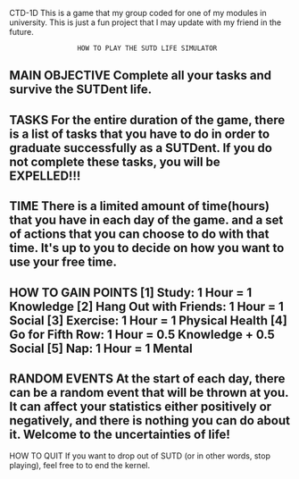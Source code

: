 CTD-1D
This is a game that my group coded for one of my modules in university. This is just a fun project that I may update with my friend in the future.


                     HOW TO PLAY THE SUTD LIFE SIMULATOR                       

MAIN OBJECTIVE
Complete all your tasks and survive the SUTDent life.
-------------------------------------------------------------------------------
TASKS
For the entire duration of the game, there is a list of tasks that you have to
do in order to graduate successfully as a SUTDent. If you do not complete these
tasks, you will be EXPELLED!!!
-------------------------------------------------------------------------------
TIME
There is a limited amount of time(hours) that you have in each day of the game.
and a set of actions that you can choose to do with that time. It's up to you 
to decide on how you want to use your free time. 
-------------------------------------------------------------------------------
HOW TO GAIN POINTS
[1] Study: 1 Hour = 1 Knowledge
[2] Hang Out with Friends: 1 Hour = 1 Social 
[3] Exercise: 1 Hour = 1 Physical Health 
[4] Go for Fifth Row: 1 Hour = 0.5 Knowledge + 0.5 Social
[5] Nap: 1 Hour = 1 Mental
-------------------------------------------------------------------------------
RANDOM EVENTS
At the start of each day, there can be a random event that will be thrown at you.
It can affect your statistics either positively or negatively, and there is nothing
you can do about it. Welcome to the uncertainties of life!
-------------------------------------------------------------------------------
HOW TO QUIT
If you want to drop out of SUTD (or in other words, stop playing), feel free to
to end the kernel.

